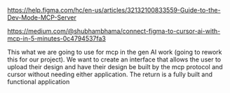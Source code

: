 https://help.figma.com/hc/en-us/articles/32132100833559-Guide-to-the-Dev-Mode-MCP-Server

https://medium.com/@shubhambhama/connect-figma-to-cursor-ai-with-mcp-in-5-minutes-0c4794537fa3

This what we are going to use for mcp in the gen AI work (going to rework this for our project). We want to create an interface that allows the user to upload their design and have their design be built by the mcp protocol and cursor without needing either application. The return is a fully built and functional application